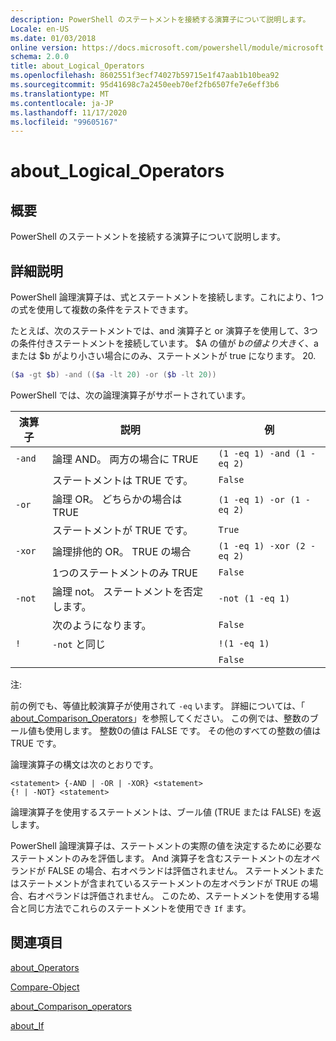 ```yaml
---
description: PowerShell のステートメントを接続する演算子について説明します。
Locale: en-US
ms.date: 01/03/2018
online version: https://docs.microsoft.com/powershell/module/microsoft.powershell.core/about/about_logical_operators?view=powershell-7.2&WT.mc_id=ps-gethelp
schema: 2.0.0
title: about_Logical_Operators
ms.openlocfilehash: 8602551f3ecf74027b59715e1f47aab1b10bea92
ms.sourcegitcommit: 95d41698c7a2450eeb70ef2fb6507fe7e6eff3b6
ms.translationtype: MT
ms.contentlocale: ja-JP
ms.lasthandoff: 11/17/2020
ms.locfileid: "99605167"
---
```

# <a name="about_logical_operators"></a>about_Logical_Operators

## <a name="short-description"></a>概要
PowerShell のステートメントを接続する演算子について説明します。

## <a name="long-description"></a>詳細説明

PowerShell 論理演算子は、式とステートメントを接続します。これにより、1つの式を使用して複数の条件をテストできます。

たとえば、次のステートメントでは、and 演算子と or 演算子を使用して、3つの条件付きステートメントを接続しています。 $A の値が $b の値より大きく、$a または $b がより小さい場合にのみ、ステートメントが true になります。
20.

```powershell
($a -gt $b) -and (($a -lt 20) -or ($b -lt 20))
```

PowerShell では、次の論理演算子がサポートされています。

|演算子|説明                        |例                   |
|--------|-----------------------------------|--------------------------|
|`-and`  |論理 AND。 両方の場合に TRUE        |`(1 -eq 1) -and (1 -eq 2)`|
|        |ステートメントは TRUE です。               |`False`                   |
|`-or`   |論理 OR。 どちらかの場合は TRUE       |`(1 -eq 1) -or (1 -eq 2)` |
|        |ステートメントが TRUE です。                 |`True`                    |
|`-xor`  |論理排他的 OR。 TRUE の場合    |`(1 -eq 1) -xor (2 -eq 2)`|
|        |1つのステートメントのみ TRUE         |`False`                   |
|`-not`  |論理 not。 ステートメントを否定します。 |`-not (1 -eq 1)`          |
|        |次のようになります。                      |`False`                   |
|`!`     |`-not` と同じ                     |`!(1 -eq 1)`              |
|        |                                   |`False`                   |

 注:

前の例でも、等値比較演算子が使用されて `-eq` います。 詳細については、「 [about_Comparison_Operators](about_Comparison_Operators.md)」を参照してください。 この例では、整数のブール値も使用します。 整数0の値は FALSE です。 その他のすべての整数の値は TRUE です。

論理演算子の構文は次のとおりです。

```
<statement> {-AND | -OR | -XOR} <statement>
{! | -NOT} <statement>
```

論理演算子を使用するステートメントは、ブール値 (TRUE または FALSE) を返します。

PowerShell 論理演算子は、ステートメントの実際の値を決定するために必要なステートメントのみを評価します。 And 演算子を含むステートメントの左オペランドが FALSE の場合、右オペランドは評価されません。
ステートメントまたはステートメントが含まれているステートメントの左オペランドが TRUE の場合、右オペランドは評価されません。 このため、ステートメントを使用する場合と同じ方法でこれらのステートメントを使用でき `If` ます。

## <a name="see-also"></a>関連項目

[about_Operators](about_Operators.md)

[Compare-Object](xref:Microsoft.PowerShell.Utility.Compare-Object)

[about_Comparison_operators](about_Comparison_Operators.md)

[about_If](about_If.md)

